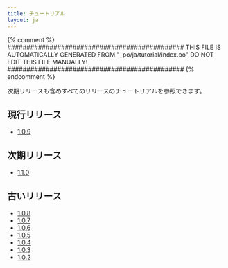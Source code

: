 ```yaml
---
title: チュートリアル
layout: ja
---
```


{% comment %}
##############################################
  THIS FILE IS AUTOMATICALLY GENERATED FROM
  "_po/ja/tutorial/index.po"
  DO NOT EDIT THIS FILE MANUALLY!
##############################################
{% endcomment %}


次期リリースも含めすべてのリリースのチュートリアルを参照できます。

## 現行リリース

* [1.0.9](1.0.9/)

## 次期リリース

* [1.1.0](1.1.0/)

## 古いリリース

* [1.0.8](1.0.8/)
* [1.0.7](1.0.7/)
* [1.0.6](1.0.6/)
* [1.0.5](1.0.5/)
* [1.0.4](1.0.4/)
* [1.0.3](1.0.3/)
* [1.0.2](1.0.2/)

